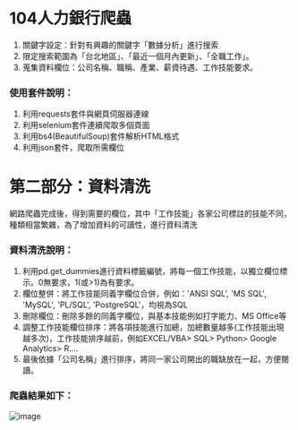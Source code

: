 # 104人力銀行爬蟲
1. 關鍵字設定：針對有興趣的關鍵字「數據分析」進行搜索
2. 限定搜索範圍為「台北地區」、「最近一個月內更新」、「全職工作」。
3. 蒐集資料欄位：公司名稱、職稱、產業、薪資待遇、工作技能要求。

### 使用套件說明：
1. 利用requests套件與網頁伺服器連線
2. 利用selenium套件連續爬取多個頁面
3. 利用bs4(BeautifulSoup)套件解析HTML格式
4. 利用json套件，爬取所需欄位

# 第二部分：資料清洗
網路爬蟲完成後，得到需要的欄位，其中「工作技能」各家公司標註的技能不同，種類相當繁雜，為了增加資料的可讀性，進行資料清洗

### 資料清洗說明：
1. 利用pd.get_dummies進行資料標籤編號，將每一個工作技能，以獨立欄位標示。0無要求，1(或>1)為有要求。
2. 欄位整併：將工作技能同義字欄位合併，例如：'ANSI SQL', 'MS SQL', 'MySQL', 'PL/SQL', 'PostgreSQL'，均視為SQL
3. 刪除欄位：刪除多餘的同義字欄位，與基本技能例如打字能力、MS Office等
4. 調整工作技能欄位排序：將各項技能進行加總，加總數量越多(工作技能出現越多次)，工作技能排序越前，例如EXCEL/VBA> SQL> Python> Google Analytics> R....
5. 最後依據「公司名稱」進行排序，將同一家公司開出的職缺放在一起，方便閱讀。

### 爬蟲結果如下：
![image](https://github.com/Ariel-Lin-Lin/WebCrawler_104Company/blob/master/WebCrawler_104company_result.jpg)
